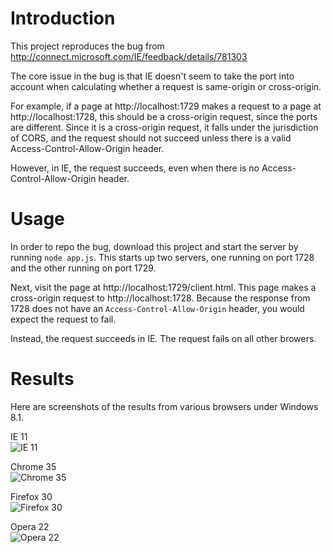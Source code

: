 # Introduction

This project reproduces the bug from http://connect.microsoft.com/IE/feedback/details/781303

The core issue in the bug is that IE doesn't seem to take the port into account when calculating whether a request is same-origin or cross-origin.

For example, if a page at http://localhost:1729 makes a request to a page at http://localhost:1728, this should be a cross-origin request, since the ports are different. Since it is a cross-origin request, it falls under the jurisdiction of CORS, and the request should not succeed unless there is a valid Access-Control-Allow-Origin header.

However, in IE, the request succeeds, even when there is no Access-Control-Allow-Origin header.

# Usage

In order to repo the bug, download this project and start the server by running `node app.js`. This starts up two servers, one running on port 1728 and the other running on port 1729.

Next, visit the page at http://localhost:1729/client.html. This page makes a cross-origin request to http://localhost:1728. Because the response from 1728 does not have an `Access-Control-Allow-Origin` header, you would expect the request to fail.

Instead, the request succeeds in IE. The request fails on all other browers.

# Results

Here are screenshots of the results from various browsers under Windows 8.1.

IE 11<br>
![IE 11](http://i.imgur.com/S9wJLIg.png)

Chrome 35<br>
![Chrome 35](http://i.imgur.com/5WiLMn1.png)

Firefox 30<br>
![Firefox 30](http://i.imgur.com/KFIJn9K.png)

Opera 22<br>
![Opera 22](http://i.imgur.com/NJGbyFy.png)
